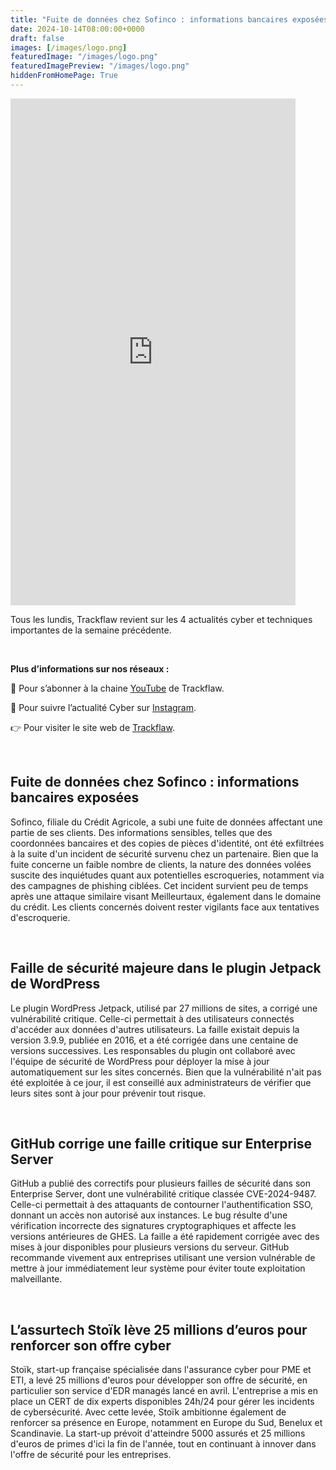 ```yaml
---
title: "Fuite de données chez Sofinco : informations bancaires exposées - Les4ActusCyber : semaine du 14 octobre"
date: 2024-10-14T08:00:00+0000
draft: false
images: [/images/logo.png]
featuredImage: "/images/logo.png"
featuredImagePreview: "/images/logo.png"
hiddenFromHomePage: True
---
```

    
<div class="flex-container">
   <div class="flex-items">
   <iframe width="456" height="811" src="https://www.youtube.com/embed/v37iMl3pSiQ" 
   title="Fuite de données chez Sofinco : informations bancaires exposées - #Les4ActusCyber : semaine du 14 octobre" frameborder="0" allow="accelerometer; autoplay; clipboard-write; 
   encrypted-media; gyroscope; picture-in-picture; web-share" allowfullscreen></iframe>
   </div>

   <div class="flex-items">
      <p>Tous les lundis, Trackflaw revient sur les 4 actualités cyber et techniques importantes de la semaine précédente.</p>
      <br>
      <p><strong>Plus d’informations sur nos réseaux :</strong></p>
      <p>🔴 Pour s’abonner à la chaine <a href="https://www.youtube.com/@trackflaw" target="_blank" rel="noopener noreffer ">YouTube</a> de Trackflaw.</p>
      <p>📸 Pour suivre l’actualité Cyber sur <a href="https://www.instagram.com/trackflaw/" target="_blank" rel="noopener noreffer ">Instagram</a>.</p>
      <p>👉 Pour visiter le site web de <a href="https://trackflaw.com" target="_blank" rel="noopener noreffer ">Trackflaw</a>.</p>
   </div>
</div>

    
<br>

## Fuite de données chez Sofinco : informations bancaires exposées


Sofinco, filiale du Crédit Agricole, a subi une fuite de données affectant une partie de ses clients. Des informations sensibles, telles que des coordonnées bancaires et des copies de pièces d'identité, ont été exfiltrées à la suite d'un incident de sécurité survenu chez un partenaire. Bien que la fuite concerne un faible nombre de clients, la nature des données volées suscite des inquiétudes quant aux potentielles escroqueries, notamment via des campagnes de phishing ciblées.
Cet incident survient peu de temps après une attaque similaire visant Meilleurtaux, également dans le domaine du crédit. Les clients concernés doivent rester vigilants face aux tentatives d'escroquerie.


<br>

## Faille de sécurité majeure dans le plugin Jetpack de WordPress


Le plugin WordPress Jetpack, utilisé par 27 millions de sites, a corrigé une vulnérabilité critique. Celle-ci permettait à des utilisateurs connectés d'accéder aux données d'autres utilisateurs. La faille existait depuis la version 3.9.9, publiée en 2016, et a été corrigée dans une centaine de versions successives. Les responsables du plugin ont collaboré avec l'équipe de sécurité de WordPress pour déployer la mise à jour automatiquement sur les sites concernés.
Bien que la vulnérabilité n'ait pas été exploitée à ce jour, il est conseillé aux administrateurs de vérifier que leurs sites sont à jour pour prévenir tout risque.


<br>

## GitHub corrige une faille critique sur Enterprise Server


GitHub a publié des correctifs pour plusieurs failles de sécurité dans son Enterprise Server, dont une vulnérabilité critique classée CVE-2024-9487. Celle-ci permettait à des attaquants de contourner l'authentification SSO, donnant un accès non autorisé aux instances. Le bug résulte d'une vérification incorrecte des signatures cryptographiques et affecte les versions antérieures de GHES. La faille a été rapidement corrigée avec des mises à jour disponibles pour plusieurs versions du serveur.
GitHub recommande vivement aux entreprises utilisant une version vulnérable de mettre à jour immédiatement leur système pour éviter toute exploitation malveillante.


<br>

## L’assurtech Stoïk lève 25 millions d’euros pour renforcer son offre cyber


Stoïk, start-up française spécialisée dans l'assurance cyber pour PME et ETI, a levé 25 millions d'euros pour développer son offre de sécurité, en particulier son service d'EDR managés lancé en avril. L'entreprise a mis en place un CERT de dix experts disponibles 24h/24 pour gérer les incidents de cybersécurité. Avec cette levée, Stoïk ambitionne également de renforcer sa présence en Europe, notamment en Europe du Sud, Benelux et Scandinavie.
La start-up prévoit d'atteindre 5000 assurés et 25 millions d'euros de primes d'ici la fin de l'année, tout en continuant à innover dans l'offre de sécurité pour les entreprises.

